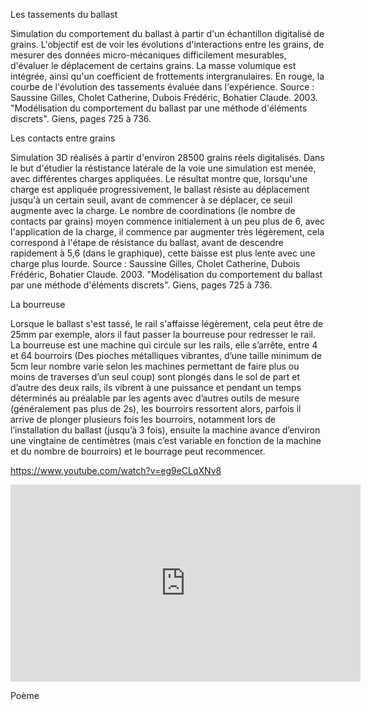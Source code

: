 

Les tassements du ballast

Simulation du comportement du ballast à partir d'un échantillon digitalisé de grains. L'objectif est de voir les évolutions d'interactions entre les grains, de mesurer des données micro-mécaniques difficilement mesurables, d'évaluer le déplacement de certains grains. La masse volumique est intégrée, ainsi qu'un coefficient de frottements intergranulaires. En rouge, la courbe de l'évolution des tassements évaluée dans l'expérience.
Source : Saussine Gilles, Cholet Catherine, Dubois Frédéric, Bohatier Claude. 2003. "Modélisation du comportement du ballast par une méthode d'éléments discrets". Giens, pages 725 à 736.
 
Les contacts entre grains

Simulation 3D réalisés à partir d'environ 28500 grains réels digitalisés. Dans le but d'étudier la réstistance latérale de la voie une simulation est menée, avec différentes charges appliquées. Le résultat montre que, lorsqu'une charge est appliquée progressivement, le ballast résiste au déplacement jusqu'à un certain seuil, avant de commencer à se déplacer, ce seuil augmente avec la charge. Le nombre de coordinations (le nombre de contacts par grains) moyen commence initialement à un peu plus de 6, avec l'application de la charge, il commence par augmenter très légèrement, cela correspond à l'étape de résistance du ballast, avant de descendre rapidement à 5,6 (dans le graphique), cette baisse est plus lente avec une charge plus lourde. 
Source : Saussine Gilles, Cholet Catherine, Dubois Frédéric, Bohatier Claude. 2003. "Modélisation du comportement du ballast par une méthode d'éléments discrets". Giens, pages 725 à 736.

La bourreuse

Lorsque le ballast s'est tassé, le rail s'affaisse légèrement, cela peut être de 25mm par exemple, alors il faut passer la bourreuse pour redresser le rail. La bourreuse est une machine qui circule sur les rails, elle s’arrête, entre 4 et 64 bourroirs (Des pioches métalliques vibrantes, d’une taille minimum de 5cm leur nombre varie selon les machines permettant de faire plus ou moins de traverses d’un seul coup) sont plongés dans le sol de part et d’autre des deux rails, ils vibrent à une puissance et pendant un temps déterminés au préalable par les agents avec d’autres outils de mesure (généralement pas plus de 2s), les bourroirs ressortent alors, parfois il arrive de plonger plusieurs fois les bourroirs, notamment lors de l’installation du ballast (jusqu’à 3 fois), ensuite la machine avance d’environ une vingtaine de centimètres (mais c’est variable en fonction de la machine et du nombre de bourroirs) et le bourrage peut recommencer.

https://www.youtube.com/watch?v=eg9eCLqXNv8

<iframe width="560" height="315" src="https://www.youtube.com/embed/eg9eCLqXNv8?si=3DAkBAPxUPmqH3Cv&amp;start=19" title="YouTube video player" frameborder="0" allow="accelerometer; autoplay; clipboard-write; encrypted-media; gyroscope; picture-in-picture; web-share" referrerpolicy="strict-origin-when-cross-origin" allowfullscreen></iframe>

Poème